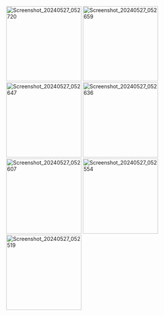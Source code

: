 <img src="https://github.com/musayilmaz1/GoalWhisperer/assets/84590351/f951b89e-ccec-4fa0-90c5-a81f5f67a1d9" alt="Screenshot_20240527_052720" width="200"/>

<img src="https://github.com/musayilmaz1/GoalWhisperer/assets/84590351/c8a92a02-d272-42ad-ac53-a43c5c62260e" alt="Screenshot_20240527_052659" width="200"/>

<img src="https://github.com/musayilmaz1/GoalWhisperer/assets/84590351/16327b4a-5b71-40a2-90a1-85d64f0ae1aa" alt="Screenshot_20240527_052647" width="200"/>

<img src="https://github.com/musayilmaz1/GoalWhisperer/assets/84590351/09a2116e-bc2c-44ec-a484-2ad688358434" alt="Screenshot_20240527_052636" width="200"/>

<img src="https://github.com/musayilmaz1/GoalWhisperer/assets/84590351/58c3082c-c140-4ec1-8fd1-ea95844651c9" alt="Screenshot_20240527_052607" width="200"/>

<img src="https://github.com/musayilmaz1/GoalWhisperer/assets/84590351/cc257495-0999-401e-836a-3b62a7bd9762" alt="Screenshot_20240527_052554" width="200"/>

<img src="https://github.com/musayilmaz1/GoalWhisperer/assets/84590351/74cdf09c-11a5-498f-a521-d288f43582a5" alt="Screenshot_20240527_052519" width="200"/>
